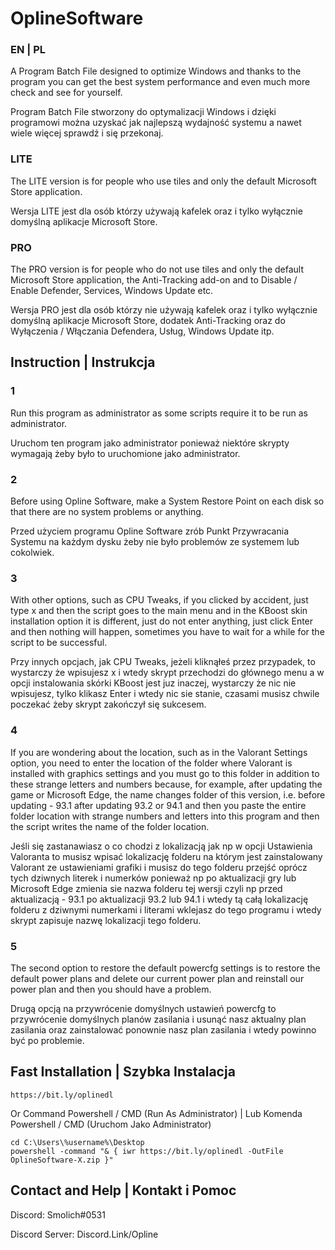 # OplineSoftware

### EN | PL  

A Program Batch File designed to optimize Windows and thanks to the program you can get the best system performance and even much more check and see for yourself.

Program Batch File stworzony do optymalizacji Windows i dzięki programowi można uzyskać jak najlepszą wydajność systemu a nawet wiele więcej sprawdź i się przekonaj.  

### LITE

The LITE version is for people who use tiles and only the default Microsoft Store application.

Wersja LITE jest dla osób którzy używają kafelek oraz i tylko wyłącznie domyślną aplikacje Microsoft Store.

### PRO

The PRO version is for people who do not use tiles and only the default Microsoft Store application, the Anti-Tracking add-on and to Disable / Enable Defender, Services, Windows Update etc.

Wersja PRO jest dla osób którzy nie używają kafelek oraz i tylko wyłącznie domyślną aplikacje Microsoft Store, dodatek Anti-Tracking oraz do Wyłączenia / Włączania Defendera, Usług, Windows Update itp.

## Instruction | Instrukcja

### 1

Run this program as administrator as some scripts require it to be run as administrator.

Uruchom ten program jako administrator ponieważ niektóre skrypty wymagają żeby było to uruchomione jako administrator.

### 2

Before using Opline Software, make a System Restore Point on each disk so that there are no system problems or anything.

Przed użyciem programu Opline Software zrób Punkt Przywracania Systemu na każdym dysku żeby nie było problemów ze systemem lub cokolwiek.

### 3

With other options, such as CPU Tweaks, if you clicked by accident, just type x and then the script goes to the main menu and in the KBoost skin installation option it is different, just do not enter anything, just click Enter and then nothing will happen, sometimes you have to wait for a while for the script to be successful.

Przy innych opcjach, jak CPU Tweaks, jeżeli kliknąłeś przez przypadek, to wystarczy że wpisujesz x i wtedy skrypt przechodzi do głównego menu a w opcji instalowania skórki KBoost jest juz inaczej, wystarczy że nic nie wpisujesz, tylko klikasz Enter i wtedy nic sie stanie, czasami musisz chwile poczekać żeby skrypt zakończył się sukcesem.

### 4

If you are wondering about the location, such as in the Valorant Settings option, you need to enter the location of the folder where Valorant is installed with graphics settings and you must go to this folder in addition to these strange letters and numbers because, for example, after updating the game or Microsoft Edge, the name changes folder of this version, i.e. before updating - 93.1 after updating 93.2 or 94.1 and then you paste the entire folder location with strange numbers and letters into this program and then the script writes the name of the folder location.

Jeśli się zastanawiasz o co chodzi z lokalizacją jak np w opcji Ustawienia Valoranta to musisz wpisać lokalizację folderu na którym jest zainstalowany Valorant ze ustawieniami grafiki i musisz do tego folderu przejść oprócz tych dziwnych literek i numerków ponieważ np po aktualizacji gry lub Microsoft Edge zmienia sie nazwa folderu tej wersji czyli np przed aktualizacją - 93.1 po aktualizacji 93.2 lub 94.1 i wtedy tą całą lokalizację folderu z dziwnymi numerkami i literami wklejasz do tego programu i wtedy skrypt zapisuje nazwę lokalizacji tego folderu.

### 5

The second option to restore the default powercfg settings is to restore the default power plans and delete our current power plan and reinstall our power plan and then you should have a problem.

Drugą opcją na przywrócenie domyślnych ustawień powercfg to przywrócenie domyślnych planów zasilania i usunąć nasz aktualny plan zasilania oraz zainstalować ponownie nasz plan zasilania i wtedy powinno być po problemie.

## Fast Installation | Szybka Instalacja
```
https://bit.ly/oplinedl
```
Or Command Powershell / CMD (Run As Administrator) | Lub Komenda Powershell / CMD (Uruchom Jako Administrator)
```
cd C:\Users\%username%\Desktop
powershell -command "& { iwr https://bit.ly/oplinedl -OutFile OplineSoftware-X.zip }"
```

## Contact and Help | Kontakt i Pomoc

Discord: Smolich#0531

Discord Server: Discord.Link/Opline
